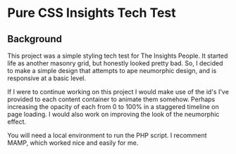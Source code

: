 # Pure CSS Insights Tech Test
## Background
This project was a simple styling tech test for The Insights People. It started life as another masonry grid, but honestly looked pretty bad. So, I decided to make a simple design that attempts to ape neumorphic design, and is responsive at a basic level.

If I were to continue working on this project I would make use of the id's I've provided to each content container to animate them somehow. Perhaps increasing the opacity of each from 0 to 100% in a staggered timeline on page loading. I would also work on improving the look of the neumorphic effect. 

You will need a local environment to run the PHP script. I recomment MAMP, which worked nice and easily for me. 